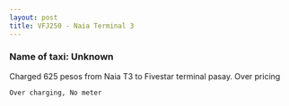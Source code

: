 ```yaml
---
layout: post
title: VFJ250 - Naia Terminal 3
---
```


### Name of taxi: Unknown

Charged 625 pesos from Naia T3 to Fivestar terminal pasay.  Over pricing

```Over charging, No meter```
